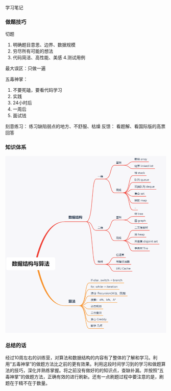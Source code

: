 学习笔记

### 做题技巧
切题
1. 明确题目意思、边界、数据规模
2. 穷尽所有可能的想法
3. 代码简洁、高性能、美感
4.测试用例

最大误区：只做一遍

五毒神掌：

1. 不要死磕，要看代码学习
2. 实践
3. 24小时后
4. 一周后
5. 面试钱



刻意练习： 练习缺陷弱点的地方、不舒服、枯燥
反馈： 看题解、看国际版的高票回答

### 知识体系

![image-20201115204944623](.\algorithm.png)

### 总结的话

  经过10周左右的训练营，对算法和数据结构的内容有了整体的了解和学习。利用“五毒神掌”的做题方法比之前的更有效果。利用这段时间学习到的学习和做题算法的技巧，深化并熟练掌握。将之前没有做好的的知识点，查缺补漏。并按照“五毒神掌”的做题方法，正确有效的进行刷新。还有一点刷题过程中要注意的是，刷题在于精不在于数量。

